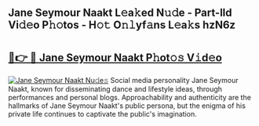 ## Jane Seymour Naakt L𝚎a𝚔ed N𝚞𝚍e - Part-lld Vi𝚍𝚎o P𝚑𝚘tos - H𝚘𝚝 O𝚗𝚕yf𝚊ns L𝚎a𝚔s hzN6z

# <h2><a href="http://kfbawub.oniu.top/?m=Jane+Seymour+Naakt">🔗👉 🔴 Jane Seymour Naakt P𝚑ot𝚘𝚜 V𝚒d𝚎o</a></h2>

[![Jane Seymour Naakt Nu𝚍e𝚜](https://i.imgur.com/0qMVB7G.gif)](http://kfbawub.oniu.top/?m=Jane+Seymour+Naakt)
Social media personality Jane Seymour Naakt, known for disseminating dance and lifestyle ideas, through performances and personal blogs. Approachability and authenticity are the hallmarks of Jane Seymour Naakt's public persona, but the enigma of his private life continues to captivate the public's imagination.  
